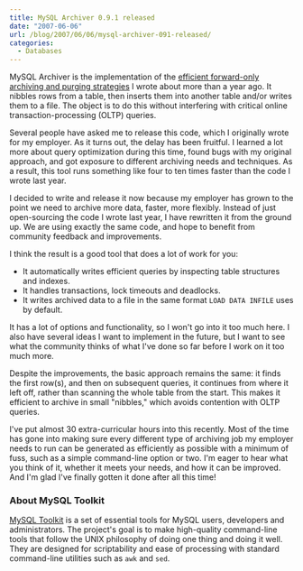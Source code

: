 ```yaml
---
title: MySQL Archiver 0.9.1 released
date: "2007-06-06"
url: /blog/2007/06/06/mysql-archiver-091-released/
categories:
  - Databases
---
```


MySQL Archiver is the implementation of the [efficient forward-only archiving and purging strategies](/blog/2006/05/02/how-to-write-efficient-archiving-and-purging-jobs-in-sql/) I wrote about more than a year ago. It nibbles rows from a table, then inserts them into another table and/or writes them to a file. The object is to do this without interfering with critical online transaction-processing (OLTP) queries.

Several people have asked me to release this code, which I originally wrote for my employer. As it turns out, the delay has been fruitful. I learned a lot more about query optimization during this time, found bugs with my original approach, and got exposure to different archiving needs and techniques. As a result, this tool runs something like four to ten times faster than the code I wrote last year.

I decided to write and release it now because my employer has grown to the point we need to archive more data, faster, more flexibly. Instead of just open-sourcing the code I wrote last year, I have rewritten it from the ground up. We are using exactly the same code, and hope to benefit from community feedback and improvements.

I think the result is a good tool that does a lot of work for you:

*   It automatically writes efficient queries by inspecting table structures and indexes.
*   It handles transactions, lock timeouts and deadlocks.
*   It writes archived data to a file in the same format `LOAD DATA INFILE` uses by default.

It has a lot of options and functionality, so I won't go into it too much here. I also have several ideas I want to implement in the future, but I want to see what the community thinks of what I've done so far before I work on it too much more.

Despite the improvements, the basic approach remains the same: it finds the first row(s), and then on subsequent queries, it continues from where it left off, rather than scanning the whole table from the start. This makes it efficient to archive in small "nibbles," which avoids contention with OLTP queries.

I've put almost 30 extra-curricular hours into this recently. Most of the time has gone into making sure every different type of archiving job my employer needs to run can be generated as efficiently as possible with a minimum of fuss, such as a simple command-line option or two. I'm eager to hear what you think of it, whether it meets your needs, and how it can be improved. And I'm glad I've finally gotten it done after all this time!

### About MySQL Toolkit

[MySQL Toolkit](http://code.google.com/p/maatkit) is a set of essential tools for MySQL users, developers and administrators. The project's goal is to make high-quality command-line tools that follow the UNIX philosophy of doing one thing and doing it well. They are designed for scriptability and ease of processing with standard command-line utilities such as `awk` and `sed`.


